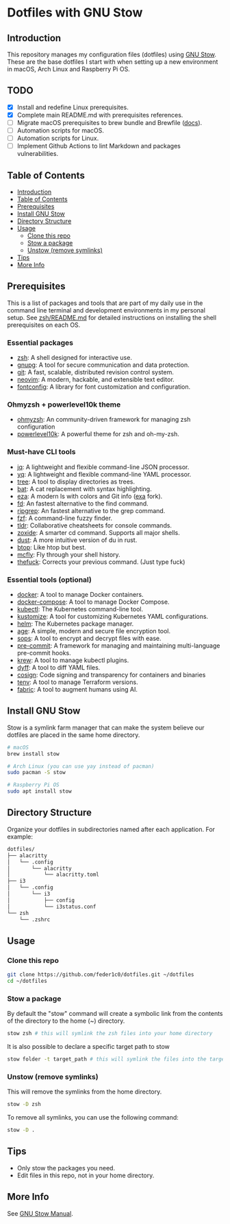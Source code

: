 # Dotfiles with GNU Stow

## Introduction

This repository manages my configuration files (dotfiles) using [GNU Stow](https://www.gnu.org/software/stow/). These are the base dotfiles I start with when setting up a new environment in macOS, Arch Linux and Raspberry Pi OS.

## TODO

- [x] Install and redefine Linux prerequisites.
- [x] Complete main README.md with prerequisites references.
- [ ] Migrate macOS prerequisites to brew bundle and Brewfile ([docs](https://docs.brew.sh/Brew-Bundle-and-Brewfile)).
- [ ] Automation scripts for macOS.
- [ ] Automation scripts for Linux.
- [ ] Implement Github Actions to lint Markdown and packages vulnerabilities.

## Table of Contents

- [Introduction](#introduction)
- [Table of Contents](#table-of-contents)
- [Prerequisites](#prerequisites)
- [Install GNU Stow](#install-gnu-stow)
- [Directory Structure](#directory-structure)
- [Usage](#usage)
  - [Clone this repo](#clone-this-repo)
  - [Stow a package](#stow-a-package)
  - [Unstow (remove symlinks)](#unstow-remove-symlinks)
- [Tips](#tips)
- [More Info](#more-info)

## Prerequisites

This is a list of packages and tools that are part of my daily use in the command line terminal and development environments in my personal setup. 
See [zsh/README.md](zsh/README.md) for detailed instructions on installing the shell prerequisites on each OS.

### Essential packages

- [zsh](https://github.com/zsh-users/zsh): A shell designed for interactive use.
- [gnupg](https://gnupg.org/): A tool for secure communication and data protection.
- [git](https://github.com/git/git): A fast, scalable, distributed revision control system.
- [neovim](https://github.com/neovim/neovim): A modern, hackable, and extensible text editor.
- [fontconfig](https://github.com/centricular/fontconfig): A library for font customization and configuration.

### Ohmyzsh + powerlevel10k theme

- [ohmyzsh](https://github.com/ohmyzsh/ohmyzsh): An community-driven framework for managing zsh configuration
- [powerlevel10k](https://github.com/romkatv/powerlevel10k): A powerful theme for zsh and oh-my-zsh.

### Must-have CLI tools

- [jq](https://github.com/stedolan/jq): A lightweight and flexible command-line JSON processor.
- [yq](https://github.com/mikefarah/yq): A lightweight and flexible command-line YAML processor.
- [tree](https://github.com/git-guides/install-git): A tool to display directories as trees.
- [bat](https://github.com/sharkdp/bat): A cat replacement with syntax highlighting.
- [eza](https://github.com/eza-community/eza): A modern ls with colors and Git info ([exa](https://github.com/ogham/exa) fork).
- [fd](https://github.com/sharkdp/fd): An fastest alternative to the find command.
- [ripgrep](https://github.com/BurntSushi/ripgrep): An fastest alternative to the grep command.
- [fzf](https://github.com/junegunn/fzf): A command-line fuzzy finder.
- [tldr](https://github.com/tldr-pages/tldr): Collaborative cheatsheets for console commands.
- [zoxide](https://github.com/ajeetdsouza/zoxide): A smarter cd command. Supports all major shells.
- [dust](https://github.com/bootandy/dust): A more intuitive version of du in rust.
- [btop](https://github.com/aristocratos/btop): Like htop but best.
- [mcfly](https://github.com/cantino/mcfly): Fly through your shell history.
- [thefuck](https://github.com/nvbn/thefuck): Corrects your previous command. (Just type fuck)

### Essential tools (optional)

- [docker](https://github.com/docker/docker): A tool to manage Docker containers.
- [docker-compose](https://github.com/docker/compose): A tool to manage Docker Compose.
- [kubectl](https://github.com/kubernetes/kubectl): The Kubernetes command-line tool.
- [kustomize](https://github.com/kubernetes-sigs/kustomize): A tool for customizing Kubernetes YAML configurations.
- [helm](https://github.com/helm/helm): The Kubernetes package manager.
- [age](https://github.com/FiloSottile/age): A simple, modern and secure file encryption tool.
- [sops](https://github.com/getsops/sops): A tool to encrypt and decrypt files with ease.
- [pre-commit](https://github.com/pre-commit/pre-commit): A framework for managing and maintaining multi-language pre-commit hooks.
- [krew](https://github.com/kubernetes-sigs/krew): A tool to manage kubectl plugins.
- [dyff](https://github.com/homeport/dyff): A tool to diff YAML files.
- [cosign](https://github.com/sigstore/cosign): Code signing and transparency for containers and binaries
- [tenv](https://github.com/tofuutils/tenv): A tool to manage Terraform versions.
- [fabric](https://github.com/danielmiessler/Fabric): A tool to augment humans using AI.

## Install GNU Stow

Stow is a symlink farm manager that can make the system believe our dotfiles are placed in the same home directory.

```bash
# macOS
brew install stow

# Arch Linux (you can use yay instead of pacman)
sudo pacman -S stow

# Raspberry Pi OS
sudo apt install stow 
```

## Directory Structure

Organize your dotfiles in subdirectories named after each application. For example:

```bash
dotfiles/
├── alacritty
│   └── .config
│       └── alacritty
│           └── alacritty.toml
├── i3
│   └── .config
│       └── i3
│           ├── config
│           └── i3status.conf
└── zsh
    └── .zshrc
```

## Usage

### Clone this repo

```bash
git clone https://github.com/feder1c0/dotfiles.git ~/dotfiles
cd ~/dotfiles
```

### Stow a package

By default the "stow" command will create a symbolic link from the contents of the directory to the home (~) directory.

```bash
stow zsh # this will symlink the zsh files into your home directory
```

It is also possible to declare a specific target path to stow

```bash
stow folder -t target_path # this will symlink the files into the target path
```

### Unstow (remove symlinks)

This will remove the symlinks from the home directory.

```bash
stow -D zsh
```

To remove all symlinks, you can use the following command:

```bash
stow -D .
```

## Tips

- Only stow the packages you need.
- Edit files in this repo, not in your home directory.

## More Info

See [GNU Stow Manual](https://www.gnu.org/software/stow/manual/stow.html).
